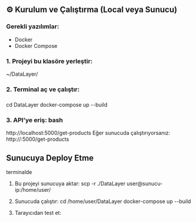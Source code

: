 ## ⚙️ Kurulum ve Çalıştırma (Local veya Sunucu)

### Gerekli yazılımlar:
- Docker
- Docker Compose

### 1. Projeyi bu klasöre yerleştir:
~/DataLayer/

### 2. Terminal aç ve çalıştır:

###
 cd DataLayer
docker-compose up --build

### 3. API’ye eriş: bash
http://localhost:5000/get-products
Eğer sunucuda çalıştırıyorsanız: http://<sunucu-ip>:5000/get-products
###

## Sunucuya Deploy Etme
terminalde

1. Bu projeyi sunucuya aktar:
scp -r ./DataLayer user@sunucu-ip:/home/user/

2. Sunucuda çalıştır:
cd /home/user/DataLayer
docker-compose up --build

3. Tarayıcıdan test et: